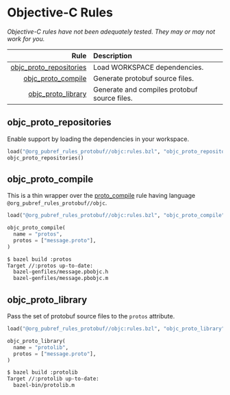# Objective-C Rules

*Objective-C rules have not been adequately tested.  They may or may
 not work for you.*

| Rule | Description |
| ---: | :--- |
| [objc_proto_repositories](#objc_proto_repositories) | Load WORKSPACE dependencies. |
| [objc_proto_compile](#objc_proto_compile) | Generate protobuf source files. |
| [objc_proto_library](#objc_proto_library) | Generate and compiles protobuf source files. |

## objc\_proto\_repositories

Enable support by loading the dependencies in your workspace.

```python
load("@org_pubref_rules_protobuf//objc:rules.bzl", "objc_proto_repositories")
objc_proto_repositories()
```

## objc\_proto\_compile

This is a thin wrapper over the
[proto_compile](../protobuf#proto_compile) rule having language
`@org_pubref_rules_protobuf//objc`.

```python
load("@org_pubref_rules_protobuf//objc:rules.bzl", "objc_proto_compile")

objc_proto_compile(
  name = "protos",
  protos = ["message.proto"],
)
```

```sh
$ bazel build :protos
Target //:protos up-to-date:
  bazel-genfiles/message.pbobjc.h
  bazel-genfiles/message.pbobjc.m
```

## objc\_proto\_library

Pass the set of protobuf source files to the `protos` attribute.

```python
load("@org_pubref_rules_protobuf//objc:rules.bzl", "objc_proto_library")

objc_proto_library(
  name = "protolib",
  protos = ["message.proto"],
)
```

```sh
$ bazel build :protolib
Target //:protolib up-to-date:
  bazel-bin/protolib.m
```

